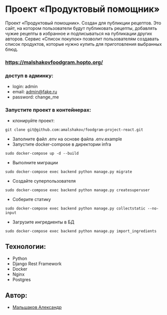 # Проект «Продуктовый помощник»
Проект «Продуктовый помощник». Создан для публикции рецептов. Это сайт, на котором пользователи будут публиковать рецепты, добавлять чужие рецепты в избранное и подписываться на публикации других авторов. Сервис «Список покупок» позволит пользователям создавать список продуктов, которые нужно купить для приготовления выбранных блюд.
### https://malshakovfoodgram.hopto.org/
### доступ в админку:
- login: admin
- email: admin@fake.ru
- password: change_me
### Запустите проект в контейнерах:
- клонируйте проект:
```
git clone git@github.com:amalshakov/foodgram-project-react.git
```
- Заполните файл .env на основе файла .env.example
- Запустите docker-compose в директории infra
```
sudo docker-compose up -d --build
```
- Выполните миграции
```
sudo docker-compose exec backend python manage.py migrate
```
- Создайте суперпользователя
```
sudo docker-compose exec backend python manage.py createsuperuser
```
- Соберите статику
```
sudo docker-compose exec backend python manage.py collectstatic --no-input
```
- Загрузите ингредиенты в БД
```
sudo docker-compose exec backend python manage.py import_ingredients
```
## Технологии:
- Python
- Django Rest Framework
- Docker
- Nginx
- Postgres
## Автор:
- [Мальшаков Александр](https://github.com/amalshakov)
